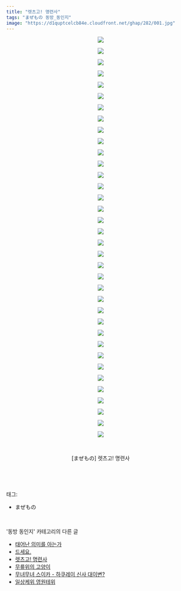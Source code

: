 ```yaml
---
title: "렛츠고! 명련사"
tags: "まぜもの 동방_동인지"
image: "https://d1quptcelcb84e.cloudfront.net/ghap/282/001.jpg"
---
```

<div class="article">
<p style="text-align: center; clear: none; float: none;"><img src="{{ site.imgserver8 }}/ghap/282/001.jpg"/></p>
<p style="text-align: center; clear: none; float: none;"><img src="{{ site.imgserver8 }}/ghap/282/002.jpg"/></p>
<p style="text-align: center; clear: none; float: none;"><img src="{{ site.imgserver8 }}/ghap/282/003.jpg"/></p>
<p style="text-align: center; clear: none; float: none;"><img src="{{ site.imgserver8 }}/ghap/282/004.jpg"/></p>
<p style="text-align: center; clear: none; float: none;"><img src="{{ site.imgserver8 }}/ghap/282/005.jpg"/></p>
<p style="text-align: center; clear: none; float: none;"><img src="{{ site.imgserver8 }}/ghap/282/006.jpg"/></p>
<p style="text-align: center; clear: none; float: none;"><img src="{{ site.imgserver8 }}/ghap/282/007.jpg"/></p>
<p style="text-align: center; clear: none; float: none;"><img src="{{ site.imgserver8 }}/ghap/282/008.jpg"/></p>
<p style="text-align: center; clear: none; float: none;"><img src="{{ site.imgserver8 }}/ghap/282/009.jpg"/></p>
<p style="text-align: center; clear: none; float: none;"><img src="{{ site.imgserver8 }}/ghap/282/010.jpg"/></p>
<p style="text-align: center; clear: none; float: none;"><img src="{{ site.imgserver8 }}/ghap/282/011.jpg"/></p>
<p style="text-align: center; clear: none; float: none;"><img src="{{ site.imgserver8 }}/ghap/282/012.jpg"/></p>
<p style="text-align: center; clear: none; float: none;"><img src="{{ site.imgserver8 }}/ghap/282/013.jpg"/></p>
<p style="text-align: center; clear: none; float: none;"><img src="{{ site.imgserver8 }}/ghap/282/014.jpg"/></p>
<p style="text-align: center; clear: none; float: none;"><img src="{{ site.imgserver8 }}/ghap/282/015.jpg"/></p>
<p style="text-align: center; clear: none; float: none;"><img src="{{ site.imgserver8 }}/ghap/282/016.jpg"/></p>
<p style="text-align: center; clear: none; float: none;"><img src="{{ site.imgserver8 }}/ghap/282/017.jpg"/></p>
<p style="text-align: center; clear: none; float: none;"><img src="{{ site.imgserver8 }}/ghap/282/018.jpg"/></p>
<p style="text-align: center; clear: none; float: none;"><img src="{{ site.imgserver8 }}/ghap/282/019.jpg"/></p>
<p style="text-align: center; clear: none; float: none;"><img src="{{ site.imgserver8 }}/ghap/282/020.jpg"/></p>
<p style="text-align: center; clear: none; float: none;"><img src="{{ site.imgserver8 }}/ghap/282/021.jpg"/></p>
<p style="text-align: center; clear: none; float: none;"><img src="{{ site.imgserver8 }}/ghap/282/022.jpg"/></p>
<p style="text-align: center; clear: none; float: none;"><img src="{{ site.imgserver8 }}/ghap/282/023.jpg"/></p>
<p style="text-align: center; clear: none; float: none;"><img src="{{ site.imgserver8 }}/ghap/282/024.jpg"/></p>
<p style="text-align: center; clear: none; float: none;"><img src="{{ site.imgserver8 }}/ghap/282/025.jpg"/></p>
<p style="text-align: center; clear: none; float: none;"><img src="{{ site.imgserver8 }}/ghap/282/026.jpg"/></p>
<p style="text-align: center; clear: none; float: none;"><img src="{{ site.imgserver8 }}/ghap/282/027.jpg"/></p>
<p style="text-align: center; clear: none; float: none;"><img src="{{ site.imgserver8 }}/ghap/282/028.jpg"/></p>
<p style="text-align: center; clear: none; float: none;"><img src="{{ site.imgserver8 }}/ghap/282/029.jpg"/></p>
<p style="text-align: center; clear: none; float: none;"><img src="{{ site.imgserver8 }}/ghap/282/030.jpg"/></p>
<p style="text-align: center; clear: none; float: none;"><img src="{{ site.imgserver8 }}/ghap/282/031.jpg"/></p>
<p style="text-align: center; clear: none; float: none;"><img src="{{ site.imgserver8 }}/ghap/282/032.jpg"/></p>
<p style="text-align: center; clear: none; float: none;"><img src="{{ site.imgserver8 }}/ghap/282/033.jpg"/></p>
<p style="text-align: center; clear: none; float: none;"><img src="{{ site.imgserver8 }}/ghap/282/034.jpg"/></p>
<p style="text-align: center; clear: none; float: none;"><img src="{{ site.imgserver8 }}/ghap/282/035.jpg"/></p>
<p style="text-align: center; clear: none; float: none;"><img src="{{ site.imgserver8 }}/ghap/282/036.jpg"/></p>
<p style="text-align: center; clear: none; float: none;"><br/></p>
<p style="text-align: center; clear: none; float: none;">[まぜもの] 렛츠고! 명련사</p>
<p><br/></p>
</div><br/>
<div class="tagTrail">
<p>태그: </p>
<ul>
<li>まぜもの</li>
</ul>
</div><br/>
<div class="another">
<p>'동방 동인지' 카테고리의 다른 글</p>
<ul>
<li><a href="/ghap_285">태어난 의미를 아는가</a></li>
<li><a href="/ghap_283">드세요.</a></li>
<li><a href="/ghap_282">렛츠고! 명련사</a></li>
<li><a href="/ghap_281">무릎위의 고양이</a></li>
<li><a href="/ghap_279">무녀무녀 스이카 - 하쿠레이 신사 대이변?</a></li>
<li><a href="/ghap_278">일상케위 영원테위</a></li>
</ul>
</div><br/>
<div class="cb_module cb_fluid">
<div class="cb_wrt cb_profile">
</div><!-- commentList close -->
</div><br/>
